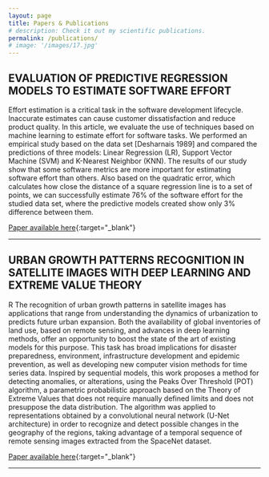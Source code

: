 ```yaml
---
layout: page
title: Papers & Publications
# description: Check it out my scientific publications.
permalink: /publications/
# image: '/images/17.jpg'
---
```


<!-- ### PUBLICATIONS -->

## EVALUATION OF PREDICTIVE REGRESSION MODELS TO ESTIMATE SOFTWARE EFFORT


Effort estimation is a critical task in the software development lifecycle. Inaccurate estimates can cause customer dissatisfaction and reduce product quality. In this article, we evaluate the use of techniques based on machine learning to estimate effort for software tasks. We performed an empirical study based on the data set [Desharnais 1989] and compared the predictions of three models: Linear Regression (LR), Support Vector Machine (SVM) and K-Nearest Neighbor (KNN). The results of our study show that some software metrics are more important for estimating software effort than others. Also based on the quadratic error, which calculates how close the distance of a square regression line is to a set of points, we can successfully estimate 76% of the software effort for the studied data set, where the predictive models created show only 3% difference between them.

[Paper available here](https://revistas.unifacs.br/index.php/rsc/article/view/5927){:target="_blank"}

***

## URBAN GROWTH PATTERNS RECOGNITION IN SATELLITE IMAGES WITH DEEP LEARNING AND  EXTREME VALUE THEORY
R
The recognition of urban growth patterns in satellite images has applications that range from understanding the dynamics of urbanization to predicts future urban expansion. Both the availability of global inventories of land use, based on remote sensing, and advances in deep learning methods, offer an opportunity to boost the state of the art of existing models for this purpose. This task has broad implications for disaster preparedness, environment, infrastructure development and epidemic prevention, as well as developing new computer vision methods for time series data. Inspired by sequential models, this work proposes a method for detecting anomalies, or alterations, using the Peaks Over Threshold (POT) algorithm, a parametric probabilistic approach based on the Theory of Extreme Values ​​that does not require manually defined limits and does not presuppose the data distribution. The algorithm was applied to representations obtained by a convolutional neural network (U-Net architecture) in order to recognize and detect possible changes in the geography of the regions, taking advantage of a temporal sequence of remote sensing images extracted from the SpaceNet dataset.

[Paper available here](http://dspace.sti.ufcg.edu.br:8080/jspui/bitstream/riufcg/24922/1/ANT%C3%94NIO%20GERMINEO%20LIMA%20ESTEVES%20%E2%80%93%20DISSERTA%C3%87%C3%83O%20%28PPGCC%29%202022.pdf){:target="_blank"}

***